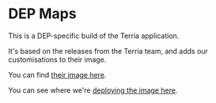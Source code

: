 # DEP Maps

This is a DEP-specific build of the Terria application.

It's based on the releases from the Terria team, and adds our customisations
to their image.

You can find [their image here](https://github.com/TerriaJS/TerriaMap).

You can see where we're [deploying the image here](https://github.com/digitalearthpacific/dep-kubernetes-apps/blob/main/apps/base/terria/deployment.yaml).
